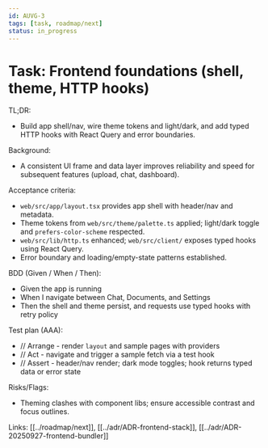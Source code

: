 ```yaml
---
id: AUVG-3
tags: [task, roadmap/next]
status: in_progress
---
```


# Task: Frontend foundations (shell, theme, HTTP hooks)

TL;DR:

- Build app shell/nav, wire theme tokens and light/dark, and add typed HTTP hooks with React Query and error boundaries.

Background:

- A consistent UI frame and data layer improves reliability and speed for subsequent features (upload, chat, dashboard).

Acceptance criteria:

- `web/src/app/layout.tsx` provides app shell with header/nav and metadata.
- Theme tokens from `web/src/theme/palette.ts` applied; light/dark toggle and `prefers-color-scheme` respected.
- `web/src/lib/http.ts` enhanced; `web/src/client/` exposes typed hooks using React Query.
- Error boundary and loading/empty-state patterns established.

BDD (Given / When / Then):

- Given the app is running
- When I navigate between Chat, Documents, and Settings
- Then the shell and theme persist, and requests use typed hooks with retry policy

Test plan (AAA):

- // Arrange - render `layout` and sample pages with providers
- // Act - navigate and trigger a sample fetch via a test hook
- // Assert - header/nav render; dark mode toggles; hook returns typed data or error state

Risks/Flags:

- Theming clashes with component libs; ensure accessible contrast and focus outlines.

Links: [[../roadmap/next]], [[../adr/ADR-frontend-stack]], [[../adr/ADR-20250927-frontend-bundler]]
